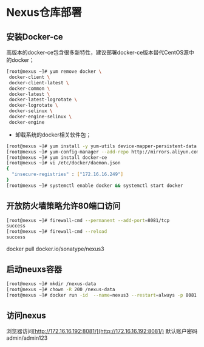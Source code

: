 # Nexus仓库部署

## 安装Docker-ce

高版本的docker-ce包含很多新特性，建议部署docker-ce版本替代CentOS源中的docker；

```bash
[root@nexus ~]# yum remove docker \
 docker-client \
 docker-client-latest \
 docker-common \
 docker-latest \
 docker-latest-logrotate \
 docker-logrotate \
 docker-selinux \
 docker-engine-selinux \
 docker-engine
```

* 卸载系统的docker相关软件包；

```bash
[root@nexus ~]# yum install -y yum-utils device-mapper-persistent-data lvm2
[root@nexus ~]# yum-config-manager --add-repo http://mirrors.aliyun.com/docker-ce/linux/centos/docker-ce.repo
[root@nexus ~]# yum install docker-ce
[root@nexus ~]# vi /etc/docker/daemon.json
{
  "insecure-registries" : ["172.16.16.249"]
}
[root@nexus ~]# systemctl enable docker && systemctl start docker
```

## 开放防火墙策略允许80端口访问

```bash
[root@nexus ~]# firewall-cmd --permanent --add-port=8081/tcp
success
[root@nexus ~]# firewall-cmd --reload
success
```

docker pull docker.io/sonatype/nexus3

## 启动neuxs容器

```bash
[root@nexus ~]# mkdir /nexus-data
[root@nexus ~]# chown -R 200 /nexus-data
[root@nexus ~]# docker run -id  --name=nexus3 --restart=always -p 8081:8081 -v /nexus-data:/nexus-data 172.16.16.249/library/nexus/nexus3:latest
```

## 访问nexus

浏览器访问[http://172.16.16.192:8081/](http://172.16.16.192:8081/)
默认账户密码admin/admin123
